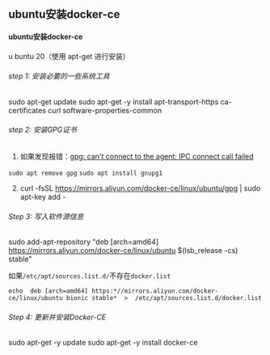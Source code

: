 ## ubuntu安装docker-ce

#### ubuntu安装docker-ce

u buntu 20（使用 apt-get 进行安装）
###### step 1: 安装必要的一些系统工具
sudo apt-get update
sudo apt-get -y install apt-transport-https ca-certificates curl software-properties-common

###### step 2: 安装GPG证书

1.  如果发现报错：[gpg: can't connect to the agent: IPC connect call failed](https://phpsolved.com/gpg-cant-connect-to-the-agent-ipc-connect-call-failed/)

   `sudo apt remove gpg`
   `sudo apt install gnupg1`

2. curl -fsSL https://mirrors.aliyun.com/docker-ce/linux/ubuntu/gpg | sudo apt-key add -

###### Step 3: 写入软件源信息
sudo add-apt-repository "deb [arch=amd64] https://mirrors.aliyun.com/docker-ce/linux/ubuntu $(lsb_release -cs) stable"

如果`/etc/apt/sources.list.d/`不存在`docker.list`

```
echo  deb [arch=amd64] https:*//mirrors.aliyun.com/docker-ce/linux/ubuntu bionic stable*  >  /etc/apt/sources.list.d/docker.list 
```

###### Step 4: 更新并安装Docker-CE
sudo apt-get -y update
sudo apt-get -y install docker-ce